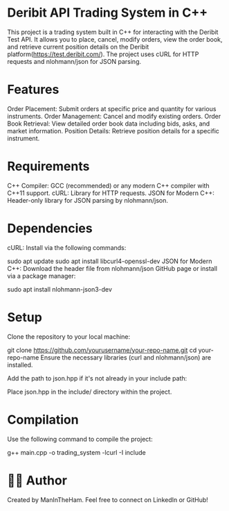 # Deribit API Trading System in C++
This project is a trading system built in C++ for interacting with the Deribit Test API. It allows you to place, cancel, modify orders, view the order book, and retrieve current position details on the Deribit platform(https://test.deribit.com/). The project uses cURL for HTTP requests and nlohmann/json for JSON parsing.

# Features
Order Placement: Submit orders at specific price and quantity for various instruments.
Order Management: Cancel and modify existing orders.
Order Book Retrieval: View detailed order book data including bids, asks, and market information.
Position Details: Retrieve position details for a specific instrument.

# Requirements
C++ Compiler: GCC (recommended) or any modern C++ compiler with C++11 support.
cURL: Library for HTTP requests.
JSON for Modern C++: Header-only library for JSON parsing by nlohmann/json.

# Dependencies
cURL: Install via the following commands:

sudo apt update
sudo apt install libcurl4-openssl-dev
JSON for Modern C++: Download the header file from nlohmann/json GitHub page or install via a package manager:

sudo apt install nlohmann-json3-dev

# Setup
Clone the repository to your local machine:

git clone https://github.com/yourusername/your-repo-name.git
cd your-repo-name
Ensure the necessary libraries (curl and nlohmann/json) are installed.

Add the path to json.hpp if it's not already in your include path:

Place json.hpp in the include/ directory within the project.

# Compilation
Use the following command to compile the project:

g++ main.cpp -o trading_system -lcurl -I include

# 🙋‍♂️ Author
Created by ManInTheHam.
Feel free to connect on LinkedIn or GitHub!
